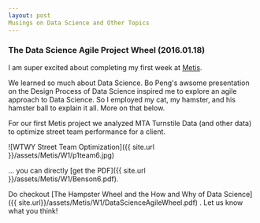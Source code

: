 ```yaml
---
layout: post
Musings on Data Science and Other Topics
---
```


### The Data Science Agile Project Wheel (2016.01.18) 
I am super excited about completing my first week at 
[Metis](http://www.thisismetis.com/).

We learned so much about Data Science.  Bo Peng's awsome presentation on the Design Process of Data Science inspired me to explore an agile approach to Data Science.  So I employed my cat, my hamster, and his hamster ball to explain it all.  More on that below.

For our first Metis project we analyzed MTA Turnstile Data (and other data) to optimize street team performance for a client.

![WTWY Street Team Optimization]({{ site.url }}/assets/Metis/W1/p1team6.jpg)

... you can directly [get the PDF]({{ site.url }}/assets/Metis/W1/Benson6.pdf).

Do checkout [The Hampster Wheel and the How and Why of Data Science]({{ site.url}}/assets/Metis/W1/DataScienceAgileWheel.pdf) .
Let us know what you think!



